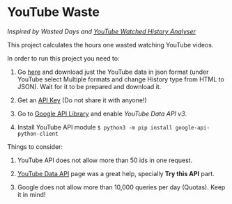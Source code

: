 YouTube Waste
=============
*Inspired by Wasted Days
and
[YouTube Watched History Analyser](https://python-forum.io/Thread-Youtube-Watched-History-Analyzer)*

This project calculates the hours one wasted watching YouTube videos.

In order to run this project you need to:

1. Go [here](https://takeout.google.com/settings/takeout) and download just the YouTube data in json format (under YouTube select Multiple formats and change History type from HTML to JSON). Wait for it to be prepared and download it.

2. Get an [API Key](https://support.google.com/googleapi/answer/6158862) (Do not share it with anyone!)

3. Go to [Google API Library](https://console.developers.google.com/apis/library) and enable *YouTube Data API v3*.

4. Install YouTube API module `$ python3 -m pip install google-api-python-client`

Things to consider:

1. YouTube API does not allow more than 50 ids in one request.

2. [YouTube Data API](https://developers.google.com/youtube/v3/docs/videos/list) page was a great help, specially **Try this API** part.

3. Google does not allow more than 10,000 queries per day (Quotas). Keep it in mind!